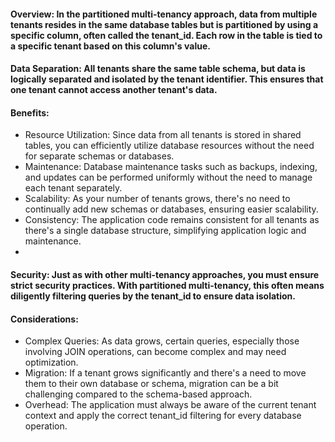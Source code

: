 #### Overview: In the partitioned multi-tenancy approach, data from multiple tenants resides in the same database tables but is partitioned by using a specific column, often called the tenant_id. Each row in the table is tied to a specific tenant based on this column's value.

#### Data Separation: All tenants share the same table schema, but data is logically separated and isolated by the tenant identifier. This ensures that one tenant cannot access another tenant's data.

#### Benefits:
- Resource Utilization: Since data from all tenants is stored in shared tables, you can efficiently utilize database resources without the need for separate schemas or databases.
- Maintenance: Database maintenance tasks such as backups, indexing, and updates can be performed uniformly without the need to manage each tenant separately.
- Scalability: As your number of tenants grows, there's no need to continually add new schemas or databases, ensuring easier scalability.
- Consistency: The application code remains consistent for all tenants as there's a single database structure, simplifying application logic and maintenance.
- 
#### Security: Just as with other multi-tenancy approaches, you must ensure strict security practices. With partitioned multi-tenancy, this often means diligently filtering queries by the tenant_id to ensure data isolation.

#### Considerations:
- Complex Queries: As data grows, certain queries, especially those involving JOIN operations, can become complex and may need optimization.
- Migration: If a tenant grows significantly and there's a need to move them to their own database or schema, migration can be a bit challenging compared to the schema-based approach.
- Overhead: The application must always be aware of the current tenant context and apply the correct tenant_id filtering for every database operation.
